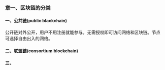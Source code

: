 ### 章一、区块链的分类

#### 一、公共链(public blackchain)

公开链对外公开，用户不用注册就能参与，无需授权即可访问网络和区块链。节点可选择自由出入的网络。

#### 二、联盟链(consortium blockchain)

#### 三、
